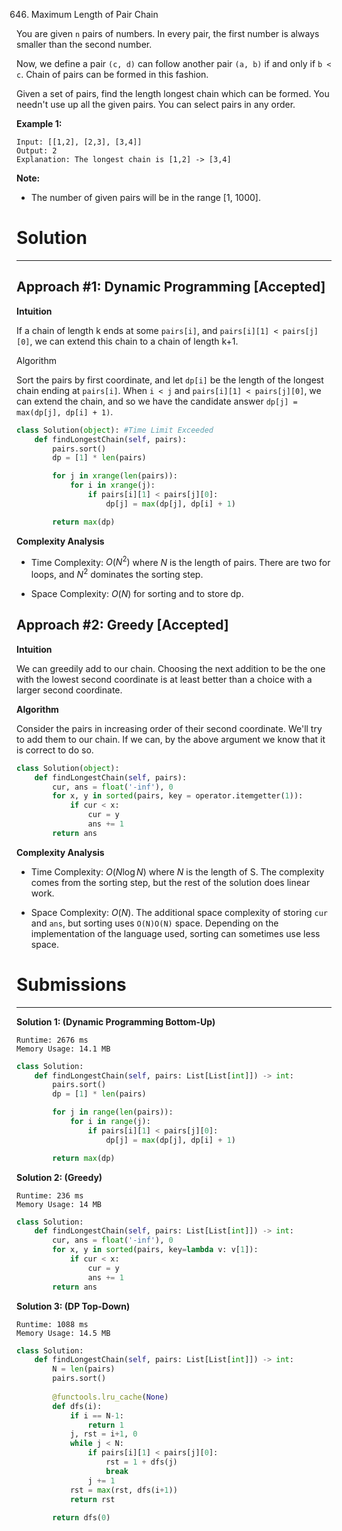 646. Maximum Length of Pair Chain

You are given `n` pairs of numbers. In every pair, the first number is always smaller than the second number.

Now, we define a pair `(c, d)` can follow another pair `(a, b)` if and only if `b < c`. Chain of pairs can be formed in this fashion.

Given a set of pairs, find the length longest chain which can be formed. You needn't use up all the given pairs. You can select pairs in any order.

**Example 1:**
```
Input: [[1,2], [2,3], [3,4]]
Output: 2
Explanation: The longest chain is [1,2] -> [3,4]
```

**Note:**

* The number of given pairs will be in the range [1, 1000].

# Solution
---
## Approach #1: Dynamic Programming [Accepted]
**Intuition**

If a chain of length k ends at some `pairs[i]`, and `pairs[i][1] < pairs[j][0]`, we can extend this chain to a chain of length k+1.

Algorithm

Sort the pairs by first coordinate, and let `dp[i]` be the length of the longest chain ending at `pairs[i]`. When `i < j` and `pairs[i][1] < pairs[j][0]`, we can extend the chain, and so we have the candidate answer `dp[j] = max(dp[j], dp[i] + 1)`.

```python
class Solution(object): #Time Limit Exceeded
    def findLongestChain(self, pairs):
        pairs.sort()
        dp = [1] * len(pairs)

        for j in xrange(len(pairs)):
            for i in xrange(j):
                if pairs[i][1] < pairs[j][0]:
                    dp[j] = max(dp[j], dp[i] + 1)

        return max(dp)
```

**Complexity Analysis**

* Time Complexity: $O(N^2)$ where $N$ is the length of pairs. There are two for loops, and $N^2$ dominates the sorting step.

* Space Complexity: $O(N)$ for sorting and to store dp.

## Approach #2: Greedy [Accepted]
**Intuition**

We can greedily add to our chain. Choosing the next addition to be the one with the lowest second coordinate is at least better than a choice with a larger second coordinate.

**Algorithm**

Consider the pairs in increasing order of their second coordinate. We'll try to add them to our chain. If we can, by the above argument we know that it is correct to do so.

```python
class Solution(object):
    def findLongestChain(self, pairs):
        cur, ans = float('-inf'), 0
        for x, y in sorted(pairs, key = operator.itemgetter(1)):
            if cur < x:
                cur = y
                ans += 1
        return ans
```

**Complexity Analysis**

* Time Complexity: $O(N \log N)$ where $N$ is the length of S. The complexity comes from the sorting step, but the rest of the solution does linear work.

* Space Complexity: $O(N)$. The additional space complexity of storing `cur` and `ans`, but sorting uses `O(N)O(N)` space. Depending on the implementation of the language used, sorting can sometimes use less space.

# Submissions
---
**Solution 1: (Dynamic Programming Bottom-Up)**
```
Runtime: 2676 ms
Memory Usage: 14.1 MB
```
```python
class Solution:
    def findLongestChain(self, pairs: List[List[int]]) -> int:
        pairs.sort()
        dp = [1] * len(pairs)

        for j in range(len(pairs)):
            for i in range(j):
                if pairs[i][1] < pairs[j][0]:
                    dp[j] = max(dp[j], dp[i] + 1)

        return max(dp)
```

**Solution 2: (Greedy)**
```
Runtime: 236 ms
Memory Usage: 14 MB
```
```python
class Solution:
    def findLongestChain(self, pairs: List[List[int]]) -> int:
        cur, ans = float('-inf'), 0
        for x, y in sorted(pairs, key=lambda v: v[1]):
            if cur < x:
                cur = y
                ans += 1
        return ans
```

**Solution 3: (DP Top-Down)**
```
Runtime: 1088 ms
Memory Usage: 14.5 MB
```
```python
class Solution:
    def findLongestChain(self, pairs: List[List[int]]) -> int:
        N = len(pairs)
        pairs.sort()
        
        @functools.lru_cache(None)
        def dfs(i):
            if i == N-1:
                return 1
            j, rst = i+1, 0
            while j < N:
                if pairs[i][1] < pairs[j][0]:
                    rst = 1 + dfs(j)
                    break
                j += 1
            rst = max(rst, dfs(i+1))
            return rst
            
        return dfs(0)
        
```